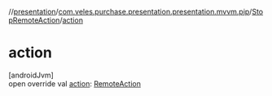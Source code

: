 //[presentation](../../../index.md)/[com.veles.purchase.presentation.presentation.mvvm.pip](../index.md)/[StopRemoteAction](index.md)/[action](action.md)

# action

[androidJvm]\
open override val [action](action.md): [RemoteAction](https://developer.android.com/reference/kotlin/android/app/RemoteAction.html)
